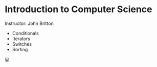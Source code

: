 # Introduction to Computer Science

Instructor: John Britton

* Conditionals
* Iterators
* Switches
* Sorting

:computer:
